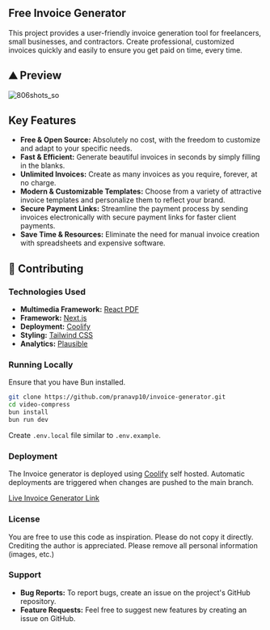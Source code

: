 ## Free Invoice Generator
This project provides a user-friendly invoice generation tool for freelancers, small businesses, and contractors. Create professional, customized invoices quickly and easily to ensure you get paid on time, every time. 

## ⛰️ Preview

![806shots_so](https://github.com/pranavp10/invoice-generator/assets/49075129/403cffa1-b540-4d62-a9bd-c3c216802fe1)

## Key Features 

* **Free & Open Source:** Absolutely no cost, with the freedom to customize and adapt to your specific needs.
* **Fast & Efficient:** Generate beautiful invoices in seconds by simply filling in the blanks.
* **Unlimited Invoices:** Create as many invoices as you require, forever, at no charge.
* **Modern & Customizable Templates:** Choose from a variety of attractive invoice templates and personalize them to reflect your brand.
* **Secure Payment Links:** Streamline the payment process by sending invoices electronically with secure payment links for faster client payments.
* **Save Time & Resources:** Eliminate the need for manual invoice creation with spreadsheets and expensive software.

## 🤝 Contributing

### Technologies Used

- **Multimedia Framework:** [React PDF]([https://ffmpeg.org/](https://react-pdf.org/))
- **Framework:** [Next.js](https://nextjs.org)
- **Deployment:** [Coolify](https://coolify.io)
- **Styling:** [Tailwind CSS](http://tailwindcss.com)
- **Analytics:** [Plausible](https://plausible.pranavp.xyz/videocompress.prolab.sh)

### Running Locally

Ensure that you have Bun installed.

```bash
git clone https://github.com/pranavp10/invoice-generator.git
cd video-compress
bun install
bun run dev
```

Create `.env.local` file similar to `.env.example`.

### Deployment

The Invoice generator is deployed using [Coolify](https://coolify.io) self hosted. Automatic deployments are triggered when changes are pushed to the main branch.

[Live Invoice Generator Link](https://invoice-generaror.prolab.sh/)

### License

You are free to use this code as inspiration. Please do not copy it directly. Crediting the author is appreciated. Please remove all personal information (images, etc.)

### Support

* **Bug Reports:** To report bugs, create an issue on the project's GitHub repository.
* **Feature Requests:** Feel free to suggest new features by creating an issue on GitHub.
